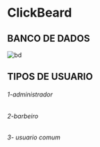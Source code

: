 # ClickBeard

## BANCO DE DADOS
![bd](https://user-images.githubusercontent.com/51290633/156395267-8d585b75-18ec-4248-9228-256f8c5bdcae.png)

## TIPOS DE USUARIO

###### 1-administrador
###### 2-barbeiro
###### 3- usuario comum

